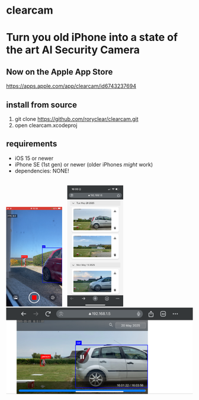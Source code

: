 # clearcam
# Turn you old iPhone into a state of the art AI Security Camera
## Now on the Apple App Store ##
https://apps.apple.com/app/clearcam/id6743237694
## install from source
1. git clone https://github.com/roryclear/clearcam.git
2. open clearcam.xcodeproj

## requirements
- iOS 15 or newer
- iPhone SE (1st gen) or newer (older iPhones *might* work)
- dependencies: NONE!

</br>
<img src="images/recording.PNG" alt="Screenshot" width="30%" style="display:inline-block; margin-right:10px;" />
<img src="images/browser_events.PNG" alt="Screenshot" width="30%" style="display:inline-block;" />
<img src="images/browser_playback.PNG" alt="Screenshot"/>
